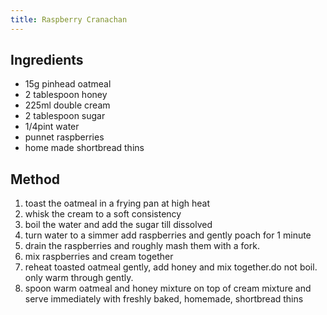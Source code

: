 ```yaml
---
title: Raspberry Cranachan
---
```


## Ingredients

-   15g pinhead oatmeal
-   2 tablespoon honey
-   225ml double cream
-   2 tablespoon sugar
-   1/4pint water
-   punnet raspberries
-   home made shortbread thins

## Method

1.  toast the oatmeal in a frying pan at high heat
2.  whisk the cream to a soft consistency
3.  boil the water and add the sugar till dissolved
4.  turn water to a simmer add raspberries and gently poach for 1 minute
5.  drain the raspberries and roughly mash them with a fork.
6.  mix raspberries and cream together
7.  reheat toasted oatmeal gently, add honey and mix together.do not boil. only warm through gently.
8.  spoon warm oatmeal and honey mixture on top of cream mixture and serve immediately with freshly baked, homemade, shortbread thins
